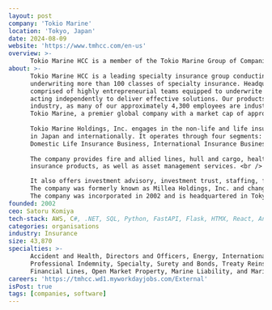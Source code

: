 ```yaml
---
layout: post
company: 'Tokio Marine'
location: 'Tokyo, Japan'
date: 2024-08-09
website: 'https://www.tmhcc.com/en-us'
overview: >-
      Tokio Marine HCC is a member of the Tokio Marine Group of Companies.
about: >-
      Tokio Marine HCC is a leading specialty insurance group conducting business in approximately 180 countries and 
      underwriting more than 100 classes of specialty insurance. Headquartered in Houston, Texas, the company is 
      comprised of highly entrepreneurial teams equipped to underwrite special situations, companies and individuals, 
      acting independently to deliver effective solutions. Our products and capabilities set the standard for the 
      industry, as many of our approximately 4,300 employees are industry-leading experts. Tokio Marine HCC is part of 
      Tokio Marine, a premier global company with a market cap of approximately $61 billion. <br /><br />
  
      Tokio Marine Holdings, Inc. engages in the non-life and life insurance, and financial and general businesses 
      in Japan and internationally. It operates through four segments: Domestic Non-Life Insurance Business, 
      Domestic Life Insurance Business, International Insurance Business, and Financial and Other Businesses. <br /> <br />
      
      The company provides fire and allied lines, hull and cargo, health, personal accident, automobile, and other 
      insurance products, as well as asset management services. <br /> <br />

      It also offers investment advisory, investment trust, staffing, facility management, and nursing care services. 
      The company was formerly known as Millea Holdings, Inc. and changed its name to Tokio Marine Holdings, Inc. in 2008. 
      The company was incorporated in 2002 and is headquartered in Tokyo, Japan <br /><br />
founded: 2002
ceo: Satoru Komiya
tech-stack: AWS, C#, .NET, SQL, Python, FastAPI, Flask, HTMX, React, Angular, Snowflake, Terraform 
categories: organisations
industry: Insurance
size: 43,870
specialties: >-
      Accident and Health, Directors and Officers, Energy, International Credit and Political Risk, Liability, Marine, 
      Professional Indemnity, Specialty, Surety and Bonds, Treaty Reinsurance, UK Trade Credit, Delegated Property , 
      Financial Lines, Open Market Property, Marine Liability, and Marine Cargo
careers: 'https://tmhcc.wd1.myworkdayjobs.com/External'
isPost: true
tags: [companies, software]
---
```



